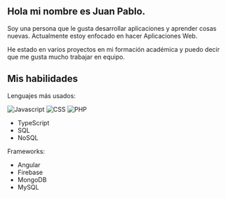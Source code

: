 ## Hola mi nombre es Juan Pablo.

Soy una persona que le gusta desarrollar aplicaciones y aprender cosas nuevas. Actualmente estoy enfocado en hacer Aplicaciones Web.

He estado en varios proyectos en mi formación académica y puedo decir que me gusta mucho trabajar en equipo.

## Mis habilidades
Lenguajes más usados:

![Javascript](https://img.shields.io/badge/Javascript-black?logo=javascript)
![CSS](https://img.shields.io/badge/CSS-black?logo=css)
![PHP](https://img.shields.io/badge/PHP-black?logo=PHP)
- TypeScript
- SQL
- NoSQL

Frameworks:
- Angular
- Firebase
- MongoDB
- MySQL
